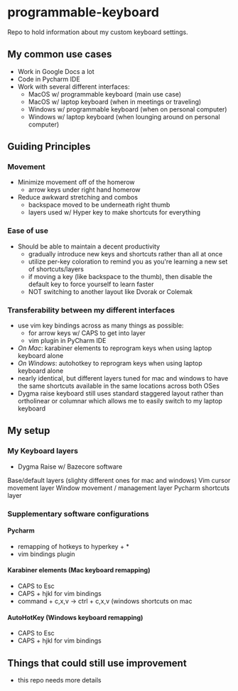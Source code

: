 # programmable-keyboard
Repo to hold information about my custom keyboard settings.

## My common use cases
- Work in Google Docs a lot
- Code in Pycharm IDE
- Work with several different interfaces:
  - MacOS w/ programmable keyboard (main use case)
  - MacOS w/ laptop keyboard (when in meetings or traveling)
  - Windows w/ programmable keyboard (when on personal computer)
  - Windows w/ laptop keyboard (when lounging around on personal computer)

## Guiding Principles

### Movement
- Minimize movement off of the homerow
  - arrow keys under right hand homerow
- Reduce awkward stretching and combos
  - backspace moved to be underneath right thumb
  - layers used w/ Hyper key to make shortcuts for everything

### Ease of use
- Should be able to maintain a decent productivity
   - gradually introduce new keys and shortcuts rather than all at once
   - utilize per-key coloration to remind you as you're learning a new set of shortcuts/layers
   - if moving a key (like backspace to the thumb), then disable the default key to force yourself to learn faster
   - NOT switching to another layout like Dvorak or Colemak

### Transferability between my different interfaces
- use vim key bindings across as many things as possible:
  - for arrow keys w/ CAPS to get into layer
  - vim plugin in PyCharm IDE
- *On Mac*: karabiner elements to reprogram keys when using laptop keyboard alone
- *On Windows*: autohotkey to reprogram keys when using laptop keyboard alone
- nearly identical, but different layers tuned for mac and windows to have the same shortcuts available in the same locations across both OSes
- Dygma raise keyboard still uses standard staggered layout rather than ortholinear or columnar which allows me to easily switch to my laptop keyboard

## My setup

### My Keyboard layers
- Dygma Raise w/ Bazecore software

Base/default layers (slighty different ones for mac and windows)
Vim cursor movement layer
Window movement / management layer
Pycharm shortcuts layer

### Supplementary software configurations

#### Pycharm
- remapping of hotkeys to hyperkey + *
- vim bindings plugin

#### Karabiner elements (Mac keyboard remapping)
- CAPS to Esc
- CAPS + hjkl for vim bindings
- command + c,x,v -> ctrl + c,x,v (windows shortcuts on mac

#### AutoHotKey (Windows keyboard remapping)
- CAPS to Esc
- CAPS + hjkl for vim bindings

## Things that could still use improvement
- this repo needs more details
